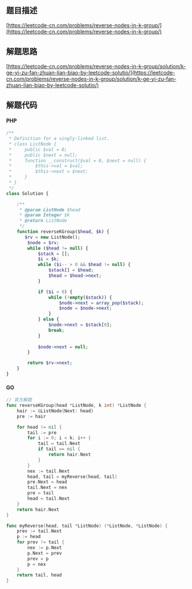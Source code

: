 ## 题目描述
[https://leetcode-cn.com/problems/reverse-nodes-in-k-group/](https://leetcode-cn.com/problems/reverse-nodes-in-k-group/)


## 解题思路
[https://leetcode-cn.com/problems/reverse-nodes-in-k-group/solution/k-ge-yi-zu-fan-zhuan-lian-biao-by-leetcode-solutio/](https://leetcode-cn.com/problems/reverse-nodes-in-k-group/solution/k-ge-yi-zu-fan-zhuan-lian-biao-by-leetcode-solutio/)

## 解题代码
#### PHP
```php
/**
 * Definition for a singly-linked list.
 * class ListNode {
 *     public $val = 0;
 *     public $next = null;
 *     function __construct($val = 0, $next = null) {
 *         $this->val = $val;
 *         $this->next = $next;
 *     }
 * }
 */
class Solution {

    /**
     * @param ListNode $head
     * @param Integer $k
     * @return ListNode
     */
    function reverseKGroup($head, $k) {
       $rv = new ListNode();
        $node = $rv;
        while ($head != null) {
            $stack = [];
            $i = $k;
            while ($i-- > 0 && $head != null) {
                $stack[] = $head;
                $head = $head->next;
            }

            if ($i < 0) {
                while (!empty($stack)) {
                    $node->next = array_pop($stack);
                    $node = $node->next;
                }
            } else {
                $node->next = $stack[0];
                break;
            }
            
            $node->next = null;
        }

        return $rv->next;
    }
}
```

#### GO
```go
// 官方解题
func reverseKGroup(head *ListNode, k int) *ListNode {
    hair := &ListNode{Next: head}
    pre := hair

    for head != nil {
        tail := pre
        for i := 0; i < k; i++ {
            tail = tail.Next
            if tail == nil {
                return hair.Next
            }
        }
        nex := tail.Next
        head, tail = myReverse(head, tail)
        pre.Next = head
        tail.Next = nex
        pre = tail
        head = tail.Next
    }
    return hair.Next
}

func myReverse(head, tail *ListNode) (*ListNode, *ListNode) {
    prev := tail.Next
    p := head
    for prev != tail {
        nex := p.Next
        p.Next = prev
        prev = p
        p = nex
    }
    return tail, head
}
```